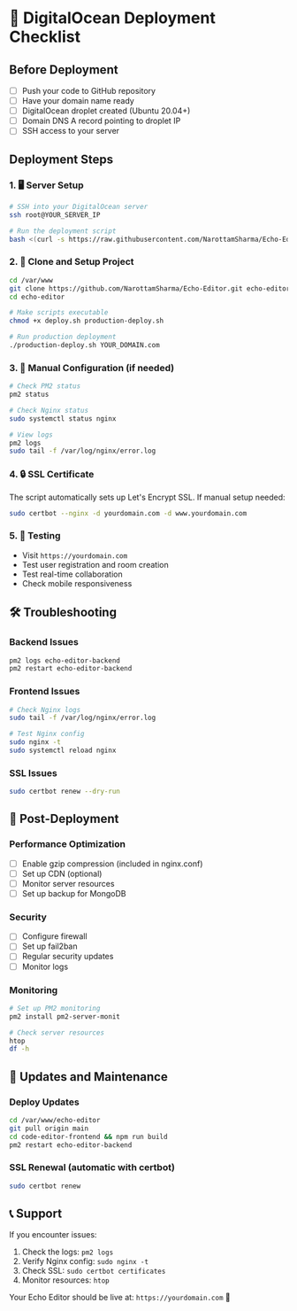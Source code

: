 # 🚀 DigitalOcean Deployment Checklist

## Before Deployment
- [ ] Push your code to GitHub repository
- [ ] Have your domain name ready
- [ ] DigitalOcean droplet created (Ubuntu 20.04+)
- [ ] Domain DNS A record pointing to droplet IP
- [ ] SSH access to your server

## Deployment Steps

### 1. 🖥️ Server Setup
```bash
# SSH into your DigitalOcean server
ssh root@YOUR_SERVER_IP

# Run the deployment script
bash <(curl -s https://raw.githubusercontent.com/NarottamSharma/Echo-Editor/main/deploy.sh)
```

### 2. 📁 Clone and Setup Project
```bash
cd /var/www
git clone https://github.com/NarottamSharma/Echo-Editor.git echo-editor
cd echo-editor

# Make scripts executable
chmod +x deploy.sh production-deploy.sh

# Run production deployment
./production-deploy.sh YOUR_DOMAIN.com
```

### 3. 🔧 Manual Configuration (if needed)
```bash
# Check PM2 status
pm2 status

# Check Nginx status
sudo systemctl status nginx

# View logs
pm2 logs
sudo tail -f /var/log/nginx/error.log
```

### 4. 🔒 SSL Certificate
The script automatically sets up Let's Encrypt SSL. If manual setup needed:
```bash
sudo certbot --nginx -d yourdomain.com -d www.yourdomain.com
```

### 5. 🎯 Testing
- Visit `https://yourdomain.com`
- Test user registration and room creation
- Test real-time collaboration
- Check mobile responsiveness

## 🛠️ Troubleshooting

### Backend Issues
```bash
pm2 logs echo-editor-backend
pm2 restart echo-editor-backend
```

### Frontend Issues
```bash
# Check Nginx logs
sudo tail -f /var/log/nginx/error.log

# Test Nginx config
sudo nginx -t
sudo systemctl reload nginx
```

### SSL Issues
```bash
sudo certbot renew --dry-run
```

## 📱 Post-Deployment

### Performance Optimization
- [ ] Enable gzip compression (included in nginx.conf)
- [ ] Set up CDN (optional)
- [ ] Monitor server resources
- [ ] Set up backup for MongoDB

### Security
- [ ] Configure firewall
- [ ] Set up fail2ban
- [ ] Regular security updates
- [ ] Monitor logs

### Monitoring
```bash
# Set up PM2 monitoring
pm2 install pm2-server-monit

# Check server resources
htop
df -h
```

## 🔄 Updates and Maintenance

### Deploy Updates
```bash
cd /var/www/echo-editor
git pull origin main
cd code-editor-frontend && npm run build
pm2 restart echo-editor-backend
```

### SSL Renewal (automatic with certbot)
```bash
sudo certbot renew
```

## 📞 Support
If you encounter issues:
1. Check the logs: `pm2 logs`
2. Verify Nginx config: `sudo nginx -t`  
3. Check SSL: `sudo certbot certificates`
4. Monitor resources: `htop`

Your Echo Editor should be live at: `https://yourdomain.com` 🎉